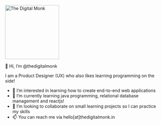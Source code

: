 <img width="175" height="175" style="height: 175px;" src="https://thedigitalmonk.in/wp-content/uploads/2020/06/cropped-tdm_icon_350x350-1.jpg" class="custom-logo" alt="The Digital Monk" srcset="https://thedigitalmonk.in/wp-content/uploads/2020/06/cropped-tdm_icon_350x350-1.jpg 350w, https://thedigitalmonk.in/wp-content/uploads/2020/06/cropped-tdm_icon_350x350-1-300x300.jpg 300w, https://thedigitalmonk.in/wp-content/uploads/2020/06/cropped-tdm_icon_350x350-1-150x150.jpg 150w" sizes="(max-width: 350px) 100vw, 350px">

👋 Hi, I’m @thedigitalmonk

I am a Product Designer (UX) who also likes learning programming on the side!

- 👀 I’m interested in learning how to create end-to-end web applications
- 🌱 I’m currently learning java programming, relational database management and reactjs!
- 💞️ I’m looking to collaborate on small learning projects so I can practice my skills
- 📫 You can reach me via hello[at]thedigitalmonk.in
